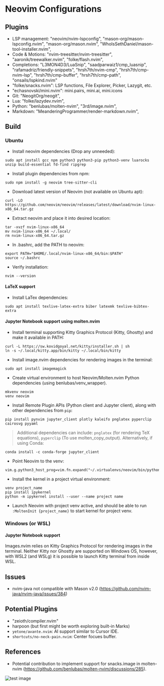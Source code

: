 # Neovim Configurations

## Plugins
- LSP management: "neovim/nvim-lspconfig", "mason-org/mason-lspconfig.nvim", "mason-org/mason.nvim", "WhoIsSethDaniel/mason-tool-installer.nvim",
- Code & Motions: "nvim-treesitter/nvim-treesitter", "aaronik/treewalker.nvim", "folke/flash.nvim",
- Completions: "L3MON4D3/LuaSnip", "saadparwaiz1/cmp_luasnip", "rafamadriz/friendly-snippets", "hrsh7th/nvim-cmp", "hrsh7th/cmp-nvim-lsp", "hrsh7th/cmp-buffer", "hrsh7th/cmp-path", "onsails/lspkind.nvim"
- "folke/snacks.nvim": LSP functions, File Explorer, Picker, Lazygit, etc.
- "echasnovski/mini.nvim": mini.pairs, mini.ai, mini.icons
- Git: "NeogitOrg/neogit",
- Lua: "folke/lazydev.nvim",
- Python: "benlubas/molten-nvim", "3rd/image.nvim",
- Markdown: "MeanderingProgrammer/render-markdown.nvim",

## Build

### Ubuntu
- Install neovim dependencies (Drop any unneeded):
```
sudo apt install gcc npm python3 python3-pip python3-venv luarocks unzip build-essential fd-find ripgrep
```
- Install plugin dependencies from npm:
```
sudo npm install -g neovim tree-sitter-cli
```
- Download latest version of Neovim (not available on Ubuntu apt):
```
curl -LO https://github.com/neovim/neovim/releases/latest/download/nvim-linux-x86_64.tar.gz
```
- Extract neovim and place it into desired location:
```
tar -xvzf nvim-linux-x86_64
mv nvim-linux-x86_64 ~/.local/
rm nvim-linux-x86_64.tar.gz
```
- In .bashrc, add the PATH to neovim:
```
export PATH="$HOME/.local/nvim-linux-x86_64/bin:$PATH"
source ~/.bashrc
```
- Verify installation:
```
nvim --version
```

#### LaTeX support
- Install LaTex dependencies:
```
sudo apt install texlive-latex-extra biber latexmk texlive-bibtex-extra
```

#### Jupyter Notebook support using molten.nvim
- Install terminal supporting Kitty Graphics Protocol (Kitty, Ghostty) and make it available in PATH:
```
curl -L https://sw.kovidgoyal.net/kitty/installer.sh | sh
ln -s ~/.local/kitty.app/bin/kitty ~/.local/bin/kitty
```
- Install image.nvim dependencies for rendering images in the terminal:
```
sudo apt install imagemagick
```
- Create virtual environment to host Neovim/Molten.nvim Python dependencies (using benlubas/venv_wrapper).
```
mkvenv neovim
venv neovim
```
- Install Remote Plugin APIs (Python client and Jupyter client), along with other dependencies from `pip`:
```
pip install pynvim jupyter_client plotly kaleifo pnglatex pyperclip cairosvg pyyaml
```
> Additional dependencies can include: `pnglatex` (for rendering TeX equations), `pyperclip` (To use molten_copy_output).
>Alternatively, if using Conda:
```
conda install -c conda-forge jupyter_client
```
- Point Neovim to the venv:
```
vim.g.python3_host_prog=vim.fn.expand("~/.virtualenvs/neovim/bin/python3")
```
- Install the kernel in a project virtual environment:
```
venv project_name
pip install ipykernel
python -m ipykernel install --user --name project name
```
- Launch Neovim with project venv active, and should be able to run `:MoltenInit {project_name}` to start kernel for project venv.

### Windows (or WSL)
#### Jupyter Notebook support
Images.nvim relies on Kitty Graphics Protocol for rendering images in the terminal.
Neither Kitty nor Ghostty are supported on Windows OS, however, with WSL2 (and WSLg) it is possible to launch Kitty terminal from inside WSL.

## Issues
- nvim-java not compatible with Mason v2.0 (https://github.com/nvim-java/nvim-java/issues/384)

## Potential Plugins
- "zeioth/compiler.nvim"
- harpoon (but first might be worth exploring built-in Marks)
- `yetone/avante.nvim`: AI support similar to Cursor IDE.
- `shortcuts/no-neck-pain.nvim`: Center focues buffer.

## References
- Potential contribution to implement support for snacks.image in molten-nvim (https://github.com/benlubas/molten-nvim/discussions/285).

![test image](ss.png)
